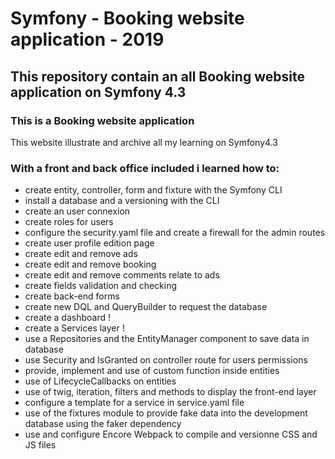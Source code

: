 # Symfony  - Booking website application - 2019

## This repository contain an all Booking website application on Symfony 4.3

### This is a Booking website application
This website illustrate and archive all my learning on Symfony4.3

### With a front and back office included i learned how to:
- create entity, controller, form and fixture with the Symfony CLI
- install a database and a versioning with the CLI
- create an user connexion
- create roles for users
- configure the security.yaml file and create a firewall for the admin routes
- create user profile edition page
- create edit and remove ads
- create edit and remove booking
- create edit and remove comments relate to ads
- create fields validation and checking
- create back-end forms
- create new DQL and QueryBuilder to request the database
- create a dashboard !
- create a Services layer !
- use a Repositories and the EntityManager component to save data in database
- use Security and IsGranted on controller route for users permissions
- provide, implement and use of custom function inside entities
- use of LifecycleCallbacks on entities
- use of twig, iteration, filters and methods to display the front-end layer
- configure a template for a service in service.yaml file
- use of the fixtures module to provide fake data into the development database using the faker dependency
- use and configure Encore Webpack to compile and versionne CSS and JS files
